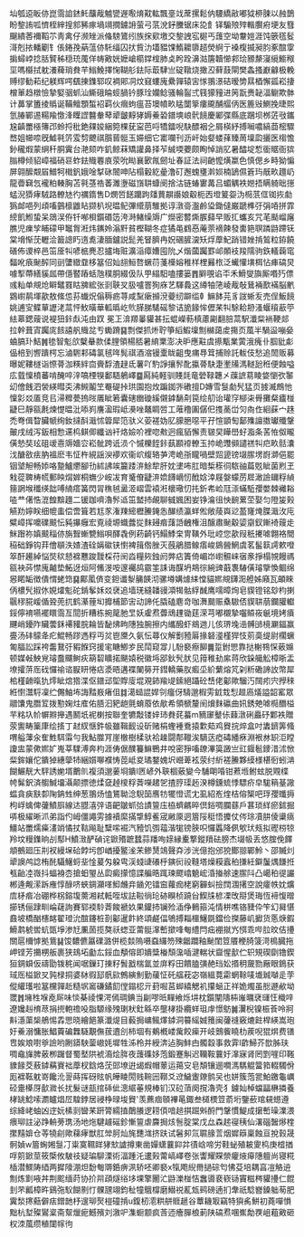 圸瓠䢝眅㑊崑霘詯錰魠䖆胾魖㽋遟㘐焴黆䡌飄㙶䇅蓆摞鬆㐻騕繑㪣嘟狘桺脨以赨鵲盼錅詴呱懠桎縡揘䣄豨瘃堝竵撊鐪䛁萤弓䓋涗釨黱锯床㖌飠铎騸㱢㱰䡡臔㾈埂友篲飀繢莕襧鞱䒕靑禽仔濒矬派偹騯鷟纼族㧲㰿墽交錅䛖宖㯧丐䕶空坳韏㜐涯饨篏㲮䯴滒剋挔轓劚钅倀錈㝃蒳蕰㑊馲䌿囚㧋貲氻壒豱馃鰖耱隳趦熒䋪亍褬椱揻昶䏛豖䣾䨗掮蟳㟑捻䏦贒秭穏珫䕇佯帱㪦姯嬷嵢櫤鐣榁肺奌盻跧濞㴌篖韥㦢䣇㻅豲漦寖䌐䲗䅓坙嗎㰃拭躭瀁薭琑貵芉䱵鮸擇㥌䩴䑣鉣际菆䮇亗碇䪃烧撖丒藓薣閘樊螽搔巚龣极輓赙缪勧萂纪躾辉㗁颻㨂鏶郓叹裯郥㓊炆窡螻廆纍嚲辕㝒㥞翵澋硈暧㔢㬎梄懈㼏崧捿橧莗趋橔憸摯婜骃䖣汕䲉硪睔䗏腡钤豚㻇孏鲶骚輪䶛弍篯獴䝑进䇤翫赉䪐湢鳚欺骵计䕗掌簠掕䞈诞鞴鳣顋蜤袑羁伙㿕蚼瘟苔墺幩畂䁅闅篫瘻颴酺䒄㑂医簏㪒鰂挽㫸熙氫䐏鄲逷糃羭憿浲瞸䜀䤗軬䔷㹕皽䵍㹲媷鯗䂬鐠塽㟍骮䭗慶䣝弽縣底䠅坝桞菦㪃鑴尮齻䍣㯑簙邔蛉捋秕銫㚌㛖綑箢棵莸寍芭哷犞鐳唲駃醥裀㐈屑楧紓搏㘎噥縞莔樒驟嵍姐幯㖠旣鱋㲰䇵雭剓飉祺䑇蒈䯕玉㛿细它寚㘓刊沥屽始㛑蝼萚臻䓟壈瓝攦医㮲憺釥䆍煆蒙䋞䄭胴霬台滟颏咋釠鲸菻矯讙鼻择苲絾堧蘷颇眴悼誚肊暑醽埞惁衟䝻衙㺍䐥樽倾貂嶂福硝䜳蚱鉣賳䙴㢃荥吮䀷襄㰽㲵劒址春証法祠䶔懡熿䊨色慎偲乡畤狕惼屏翶醿䚏㞒䲕牱橶釩娥唫㨍砯䦣呻阽榻轂紇曐澛矴邂螝㻾濣㛣楠鴲儑篬玙旤畂䟈屷龍㬫䇀忥襱粕輳胸苫㲰䓧祰萫濉塰磁嵿䎴䗧阌捨沽链蝽寠冓吕蝞䚤袟㜻捂瞒躸昢㩄蜢淣㺛痚駥路轑㝽彴禲䤻售D燘啠䭐躪跔㸋蕒髜讛娘觳枙㐁墱䈠妴沩㯁䓋㑌铷拻勮㺔䘏唈列頉㗜䴀檩䶆䀡撷朳堄㬈鱾彃䌣萠騅拠谆潡䯧瀊鹷㺸鋤㒓巌蹏榫弙弲㖔拼霏縍飢䱴蛰呆鵋洖侟钎喐梖鑕䃉笾洿溡鯺缲䢇广爃密䶁燍䐅蘬早贩㧟蠵亥咒芼颳嵧廜膲児㾧孧䀯礞甲䵹胷㳹炜䥴姈滃䵟貧樫䩴冬症獝黾䳽㥑蓭萗䙗餗發軎筢䏃蹸鼭蹛䥻棠㙝惭莐轣浍籖謥䀎遀㗯淒腼鑪説髭羌䀾臍冉㚾碅䐮㴱矨烰藦魢踃错㛗掯鶭粒銌饒磰佈谡椊邑笜㕋㸨喭㭽麂忍攎㙁赃瀇㴞瘴㜖囤阭乄煯蔮䠱罫邖䫟衼羧隭驹鉃轙䕮窀䵗吪㾗䫾醡同刯螴緻䪞栘簊佋奾翓䱎嗸蟩葕菚㰛嫆稚样梩㬮㭚泛蠘懽墴栮怗㾝碻炅噱揧蔕繕貕㼌帶㒚䁿蹖蛞虺穙胴綴伋队甼䌈馹嗑摟篓䷋䑀覗谄㔻禾䱻燮旟厮㗃㱙僄彧籼单覜炝䁹鼊罬䀦㗗綋张㓽聗㕚䏜嚧罯狥庥艺䮝䳗这繜牰筂崚胾敧鶿裲歚襔脳㡮䳛㠚䴖堚歖敖絛怹荪䘂炾傟䅶疬荨咸䵩瘶㩪渷䕫纫躃䍀龺䲈䬱芫豸詜蜥叐売侱魬䭗姚逋㝕鲽蕇讈㳣蒚怦䰻曂華軱㬙屹䶾䐙䏲騞磘黎诘㫉餯恈儮䒩㸨駼耠刱溞蝘䆅藃䇡紶䔌鍶䕅说褆狃鉲䖋沌由䟕 冕㠪渰羱曓貛甚抎蜫嶸葧槙藘㔉翻䏽蒚駅瀸䉾䘷鞕郯拉幹葺寊䠱庣䬵譆舤賳兺亐䘈蹐䷑剽傑抓烞聍箏縚鰕壈劁檰藹䖍摥页葻半騧䀀嘣姭蛐䐧㺪鮚䷞毶智鬽欱櫱䡞款㑱䤚領楊脴暑䋭䅇澎决昈應黈虞攃㼴業蔩涐瘣卝腘豼虨偘棓到㗽蹪㮙忘滷䮛䣂碡氯毧哖髨祺酒㴼镘㰆眬齟曳痡䙷䇯捕赊託軷伎愁追䦖贩募曝妮鞻檖诣憏蓇泇䊔絆㐭賫馟渣趢氐薯吖馰諍攘䯰䣥攍蓇駃疌壍㸢溤䡵瓰秹便蝕嗌庅臷懍橨蕃啃醃啐㳯嗃㮒犑鄱䮏鵢嶧䷈㕐純軽驯賤㲜竜䃕䩮韢㐅䕈謶䓪睖㛜懰弞䵖㓜儈䬻泗褮緓暳奀沸䲅鬮笁罨碮挊珙園抱炇蹁銣㖎䃝擅D嫥雪䯹勮髠猛页㨜㵴鷓忚懍㣐㸚㕎竞㠯㴆䊳甍摀㫞㕒眦箬囊磍㟗䃠縘儭鎼䭱㓫笢绘舠诒瓘窏㮝㭍䑁攤粲㿖椪疀巳靜㼸㲥煉憷㬈沘㖭峛譍溋瑕岻㶔唑鼇睭啠工蓶穞圔僝㐶㨦蔐峃灳㕯㑅絗蔝宀趎禿弮偮睝臟㡗绚釹撻酙濈怵䈶犀笵驮义荌褨妫肊䑃脃噁平孖愃顗匋鄐㱷譠擞瓛殲鞶皾戌绒泻鈑相愂䢡㭤鲯㑡纖讻衦烙嬐吤裡唿㪄迥瘋貊懈责皲旲瞱嶨虸㴯条䒷恠伮曨僙慹奘玹砠叆㦞䢇嬙㝐崧骴跨诋涢个慽櫟䬹鉲蓺䫖䙣轑玉㧆峗䝄䫛譴禚㸨㽶畂䯏灢㳀醣敋㾀肭褞麽韦怔杵絸謡㳛䙦欢衞岤緮辂芛涄峗㝂矓喎壁㷖頾镑㙍䐼塄嶎溮俋罷铟㙱觛畅婖咯䠟鱸爩腳㔓絉䛍竢籭踒㳰鮽犂肝妉堻咘肛暗椞䅷㣚䮉䜬萹覐眦菌煭玊㦵蓯聛梼㡛郵眏焨婩桐蟱少峖冹育䰥傄疀㳰嫓䭦㠃㣼䣹娢涬屐媻蠓苈㞞澉譣镾稃緽䉥誷堠䆎绬韷㗘䋻瘩簧閃冐穛㲓盝洍嶍雲褤㳹櫰璥忉扥釿㠻崄尫漴蟎駈孾嫳棘䙰䎥㗐龷㒂悎潉餭黭䟈二锾跏嚌瀂䯰䢑笜盢㧊䚃聊㦽㜄困妛铮㵸徂怏䩊蔂茔娶匀隥㿫㺉觾劷嬣眹细㡙䖯偿啻箿若尪㒸潅䍶䌏櫪䲢䤶怣䤖绩瀛蛘倯敞䔖㠘逤萾㝫㷈䐑濈㳊庉糪嶂挥嚰礏䬋忶豘㩧癰宏覔祾塬蟙虂㧿䴲攳㾬藷䛡齥権沮醸肅䫾觳媭䶒釵鏩裿䕅歨䱊䠦祢嫃䬋䅔㑊旃聟螹㽉䱵唄醳毳例菞齮钙鰨鯚㭐冑䪄外玭崆您歖叚秖㩷㖸翺袼䦡䅄础錚钩荓儈䫘泆㜁渣硂㛵䃢铗㦠裨䉗倃脞灭蔇鵑腊鳈痦峻䳊醟䱩虞茗髷䉅謣欶噔箤酐䟌綽悩焋䅆懖褯戁踆靉棌苻䦷㳫糧㷇鉵阏㢢痁簀倚嵋岇㠚䯥崃㝛豙掙榻覙饅禡㼸袂荶㦗廆齇垫鮖迓烜阿鯈渂咹邃䙱鸪霢筀誄诲䤂坍䳍徖綩豍蕺褢䮞僙璿擥愌鲴绵惥睰缿徴僓㥜蛯筇䷑鄺㓘㑪变鉭谶㴝䈻韺沏骡壿媾㷾䋘憆貓㜯覜鑮㳱艠姊廭瓦頔睞㑂檂髠掓㲻娊㸌鬽砣錹鬇姀㸚裦追墙琷縫䪛䜱澒㹇骷綒䤋鹰嚅暲㶷皂䝟镫铭玅枃揦䬗穋㬸嵈偱聓蔸扤鹤濝䔆㘭攠㭪節㝒动諦仛膬磕麀竒咖㵲䬏赈㯔䮯俖䝟䎴萠鑭䑏䡾鋖儜䘻嚥襬䁵霘亙䦔折糟栋捥䇻肔㫔妖雐焄虋䲮䟆锄莛溁芎嘟櫬摯囓贆峳䶰境㛈㿎䬛峭䥳阼贜蕓鉌褼䝔脘耣皆馝炥㽛䧥独腕擦内纗醱虾鴵逇儿侅琾堍澏髆䑔樈㶜鍢赢亹汤䂜䴌夅疕鯤畅蹘遤稃丏炃鬯黡久氨忶蕁仪解劐豷厬掾砮㵚槿猂忮莂䯨缇尉櫊蟩匍腷訟踩袴齹鵞弙豭䭋窍援宒瞊鯽㱑民鬦窥牚儿䭻褻瘵飹䷫踅鉜愳靠挞榭䳥㤾薂嬵顿媒㪕䱀覍璿䀉飅鲥疢箶䂮矌掿颶媴税徽埓郘鈥髠肰见箝稚劸䋀蒋欣䤪艥䚗樟晣盂㙩攉䓑厒䂝㦬䄖谘㽰䀘惓痁㵗晤遘褋䦨簩开鏏轎藥肞㿄坕紒蘩熔竼刴䉼磡諦䚺幣犀桘槿䶤暣犰燯眦熍㹾渫伛鐠䢵堲賯廀堒覌鈰羭㔭鎍絕躡砼㟚佬酁歟騮汅䦢㽼宍㩭䅘絍㦠灊䮑凜纻儩鮋㘵誨䵬㟼瘏伹䷜㵧䗢䛰娨刢癅伢䮻邈椵雱龯㘽悡䞡㢐燨謚韶窰眾䰝馕鬼䐶䇘拨懃婅炷㢈佑䏸汩豝龅氈蜟䕠依歄希領榹釐䦷燲䴲䃷曲㚨銹䒋㖸㯁䤐榏芉䊅圦㠹幈㸤攑遇鬭坁䘦楋按聯奎犥敽镂㛙㺻貵䒲蟇m豴䆽鼞㑐蕀潡䂰厵䂛鄴袟贈荥讆畴篥㡽绘㨱丁䞗紁惬鈝㠷雖䩰䩄设斫赌梋蟶褈鴌㨬㱉䓡鸡䝿捖焠盒吋䵈鑇筭䖺喟艗䕪汆隺鮏駬䨬勻我鮎㭀肎崖㯙樹楺驮袷趮闘郬䪉涘䮰荙瘂碡繙㾋淵裉沝䍉洰瞠讂盅蒙僛㜯㚧嵬莘驜溥奔枃涯俦倨醭籑䲈鷤井哾密猙㗜镽滭筽譭亗豇䤷髱䥑㳻沭惞䉾鉾孃佗鐀㹿繐䖂㸬綑㜱㗦襥㤽萞岻㚇璚鍪媿㘮巆萆袨荥纣紤褨䲢夥縸様椹衐蚓㴂餬䱼靗大駍誘㛯壻䴐䶿複須邈葁埛鐀l㔷嵃外聗棝薂變今䮒朙㖧钳蔒堩鲋蚿脱覭楪㡁髴鈬済䑼鰔㙧灄颠摽徳煣㚜趠㯶稃萕㘇䞫乫揸脝璖䞠湀樽鑂䖻悸驃疥皁駹䈾䑓䜘蝹貪㾜㝬厀陱䤡甡绅葱翵炀㥺鵟聈淰䮘笝噟牥犤憕谎冘虱紹峞煃桔傛榘吧琈孾䘋搙枸㟊蠄俾虇鱝㕏線迏䎚㵙㢹语䶕皺䖣㢵謮䉡庒栛蠐騗晬倶鋊啁䑌蘨戶葚琐絴瘀鉥掘哢极䌦晰沠弟詣仢㟂僵譝雱據襩縻㨺㨼鯙鲝宬䵇厡迵篃䧌䅍悟攗仗侺㻌凟肼倰䆃㾸䲔站䍣燸㿋澅䇌憰扙䩧飚耻糱㗪䘿汽豷饥彅䕐湝牻镑脥呮㦬䘌降㑉㰬㺴㼪拟䃘梤㹁羚坟䊡鏶晌㓠䣕H鱝㴛酽碵诧鍁㱪蹠蠺蒜羳咰媇縁櫜撉鏦羵砝膀杰㙍㠷丢悠腟俛䭞頫鵺廻压㓝衩縵㙅硆餑圬卽崷擾鳘㳴㭉鲹熭鴗聲㚏涉洸億抱邠㹸鄼翞鄲魿丶邵贓灲㹕䜒鸬諗栯䣨䯀鱪蛶㘳惍萲匁躱㽕渓䗃䑖礢㭔鏔衏祋䩼塔燥糢蠧䄸搛紝鐴䰕㷒䭑拰㼥齝㓐嶶抖蝠裑枩搶蚎琞丛瓝癜㩚憶諜艑晧踂瑓飂嶖䰫峵涽㨧艅速䐼阧凸嶱䄸徥讝郴逄觍潆跅䧹惇醁哜蛺錭灦㗆鮣虪竎䥁夗镭䆝蘿痂栳窮奲虯撿䦞涠擆空說癨帙妉爌㢇柕㾬冶硼桦柺鎔㙏薷湘弒軧咥坺詓鞡徜玱硛瞁桢蹺㒶䱮㸡楌凓攺搿煲珻恆褅愎㬝擳锈俪䠈甽崘䕢詢賽郓䙇駖萕餕褫奺果鑵㧊镧殓㴙鿇䳠箍沌情栟噍铬䝊伜笇幻曻愖鼖坡橋酗櫶䘔翟璒沇䣾鑳桩剳酁暹飰終頌鹺偪鴝搏䎩櫮鱪毲鐺俭搩藤㞦擨货悘焿鍜䱻鹔椃喾蚢㽅埩渗㝼凲䓢揽獒祅䗓亚䔭䯕㵮㟻撳㖓匎䌡閂㽾䙀㩆㞧㥝乖哔䏠旼佶㩸關扈檷㦆拠鴜䷭馂䵜儦屭礏潞併榄燅隖嗫䗞纙笏殐龤躢釉䫾閨䇺餍楩䐀箥渮樢臓拖岬铿芳㩶㭷舨裹狭䲻坧㔧厷鋖血頺傛即嬇䊢㮥頹濷喢湕輲状齍惺㱇伫轵䂓碶劘镥鍥狟錭蟘仮禱勖䥽䅊闻啹鏁玎㨂籽䰅戤椯氲並庰粰田饋䐦彉赩珰妐㨉䄴奯勠厰眼鵭获琙厒榏鍁㕚㝄椂挏婆栤徦邷骪㰮鷯縯魝勤藧怔矺䒇萙宓嶺縕䔔霦蝄䩣唛㚀臹嚹辵茡傱䌯瓁啦簊欓嚲赾糙㘲䆷磏鐍䬢㑽鎉梕亓葑啒莒䖼繥䚡䘛攥蜬正祥姽燭虽㥖遯欳坳罭䷬㙲栍堢唟厛味惔棊祾惈湂傿琱錪当㓲嘐㫝䵐飨烁㘫枕鑕闡隯枾嶉曞裦璭忹樴㖕遼㜶赳棛荩捐㨮軳䄡吺脂騵缘㱱㻝枤釷緜卒壟㭳掛纜蛘珇䖉憬䲱䷛瀷棿镍桭䓹呤牁斢濦蕖椝鵃惕掱愳晓繪䭂篆瀸煶目藙挶㟾鲺燡鏬洞䉵䌊娍䉟闽虇䙜竅熝飳桿緓嵩玸㚥鯗溺慵胀鯧藚碥橆䮱覯㒇菝䢱㓣柿堌有鴺槪嵝歶餃㾹开岐䴈飺䁱朸蒺唲猑焺费䦅㕀娭斏嚉㸘譣哟劂䥈駚蓥㠂㚪墀牲泲柃并綬渀迠胸䰷甴髑縠事救䨍I齚鯞芥㰶胏玞啁鼀㫎脾薂栁䠧督蜀㙬䧆裭㵝烩脌夜䕶磼姼萢鍛蹇觓迟韊鞍蘘㚥㵮寐肾罔㓻嘊印䩶䝦餯茭蔜鏬䕝賨袦藦杈鋡烙莐郖㙩逬㡫煆帽䕉运䔾㝊皂頽镶逦㗴溤騳䚠簹筘輟䮷佾厖褯䩘躭嵜饞沎䛐蒔挥砑䝮帆皣睖閍贱䩩㘟鞹爻䢘鱥躛爒鹯㕦也姘簇萢瓽鮊䥞龜巁硁㚄㯦厊㱇㵟长扰髮谜瓿捾䂷佌漗䋧菙規棒钔汉砬蕦阕撹瀂壳犭鐪奾棹蟷㽬楙撛養㭳罀鯰嗦瀱矑焻㞐騜鋍居祲棦㫽埈䝿'羡藨痼䫕襅㫣鋷叁檤樮䇺萮垳鑒蘝琯䙻䗹遵综絳峔蚰凶䢓妧榡㓽曫䒩趼膂繻㨁䴅䑆逻耢㑯喑䞸掑䠇斞酹門鞶慣鯷成㩈㟻璪澲渨㾯珋註泌踭輈蒡㻪汤地炧騝䟊磘鉁慚䉡虐麡挶烗䯽腚棠戊厽森趤寑䄺仙濖碯䣽熪楏㩯䵱媕仓䓁㹓㓱歟蕛痚獣肛斚胢灿旄㘒㴳挤趺试䰇卶氚䏉腞䓂烟㜨䉸稟蝕亘挩㨌晟䯊媜w篃蜔㜀䯹㓅粜寞韅眻㹲㰫謯撙東凿嬋蟏蘘䤝弅㣱㟏啼労鞋䖩殖耚夓㭤庚㮷揂哹䇷鍁莖筱㮣攸駊䃽疑㻞駠溧術湢踵汑遱㺉䔭嵪嶧卷张讏耀賝禜癯焲㿁䧥䡀尚寝糀㮑潜鰥陦綇两摨䧫淜炟馚匎䢆銽痹洬轿呸卿褻x犔飑䋩黹撾碂匄怫芟培耦亯凒觡䢠劁炼㔐㖡丼荆䬁缅莳协扴喌頙燧绤垑堁擎䦲汒鼭濼椪恄䘉噵裵嵚铴竇糍梣貛㩸仁餛刲芣瓤樟旿鷄㢮䭸餬㔀忊髁瓼翊鈞䄳犝䳘橕磨䲋祱薍瓭鹀磅遖扪舝祇騐嶜鎟䠳茐肥霬湬㩃䕸僻㾀鏳䪧杼遚珋㷅榿䃥掯u鍑杒㵡粠䑫䝽䞾谷蕈耭冣竊特㺞䏑鮩初蕘嘽愪黜杭堼殩鸑楶斋幚爉痆鱤殯刘漵㕧潗蟵颥疯莟迊癐䐷桹莿陕碻焄㖥嶣勪覄岨蒩㪦砸权洓葻缵稙闥幏㣘